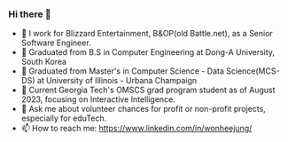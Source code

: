 ### Hi there 👋

- 🔭 I work for Blizzard Entertainment, B&OP(old Battle.net), as a Senior Software Engineer.
- 🌱 Graduated from B.S in Computer Engineering at Dong-A University, South Korea
- 🌱 Graduated from Master's in Computer Science - Data Science(MCS-DS) at University of Illinois - Urbana Champaign
- 🌱 Current Georgia Tech's OMSCS grad program student as of August 2023, focusing on Interactive Intelligence.
- 💬 Ask me about volunteer chances for profit or non-profit projects, especially for eduTech.
- 📫 How to reach me: https://www.linkedin.com/in/wonheejung/ 


